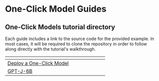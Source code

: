 # One-Click Model Guides

## One-Click Models tutorial directory

Each guide includes a link to the source code for the provided example. In most cases, it will be required to clone the repository in order to follow along directly with the tutorial's walkthrough.

<table data-header-hidden><thead><tr><th width="312"></th></tr></thead><tbody><tr><td><a href="deploy-a-one-click-model.md">Deploy a One-Click Model</a></td></tr><tr><td><a href="gpt-j-6b.md">GPT-J-6B</a></td></tr></tbody></table>
